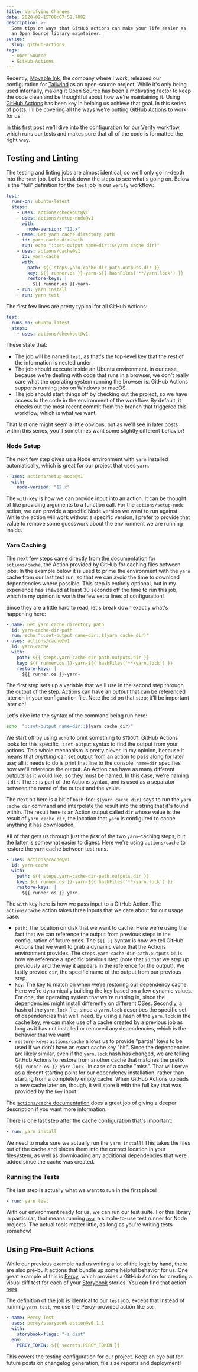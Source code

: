 ```yaml
---
title: Verifying Changes
date: 2020-02-15T08:07:52.708Z
description: >-
  Some tips on ways that GitHub actions can make your life easier as
  an Open Source library maintainer.
series:
  slug: github-actions
tags:
  - Open Source
  - GitHub Actions
---
```


Recently, [Movable Ink](https://movableink.com/), the company where I work, released our configuration for [Tailwind](https://tailwindcss.com/) as an open-source project. While it's only being used internally, making it Open Source has been a motivating factor to keep the code clean and be thoughtful about how we're maintaining it. Using [GitHub Actions](https://help.github.com/en/actions/getting-started-with-github-actions/about-github-actions) has been key in helping us achieve that goal. In this series of posts, I'll be covering all the ways we're putting GitHub Actions to work for us.

In this first post we'll dive into the configuration for our [Verify](https://github.com/movableink/tailwind-config/blob/612bb35be17c4b4c82ee782502d0d8be716326fc/.github/workflows/verify.yml) workflow, which runs our tests and makes sure that all of the code is formatted the right way.

## Testing and Linting

The testing and linting jobs are almost identical, so we'll only go in-depth into the `test` job. Let's break down the steps to see what's going on. Below is the "full" definition for the `test` job in our `verify` workflow:

```yaml
test:
  runs-on: ubuntu-latest
  steps:
    - uses: actions/checkout@v1
    - uses: actions/setup-node@v1
      with:
        node-version: "12.x"
    - name: Get yarn cache directory path
      id: yarn-cache-dir-path
      run: echo "::set-output name=dir::$(yarn cache dir)"
    - uses: actions/cache@v1
      id: yarn-cache
      with:
        path: ${{ steps.yarn-cache-dir-path.outputs.dir }}
        key: ${{ runner.os }}-yarn-${{ hashFiles('**/yarn.lock') }}
        restore-keys: |
          ${{ runner.os }}-yarn-
    - run: yarn install
    - run: yarn test
```

The first few lines are pretty typical for all GitHub Actions:

```yaml
test:
  runs-on: ubuntu-latest
  steps:
    - uses: actions/checkout@v1
```

These state that:

- The job will be named `test`, as that's the top-level key that the rest of the information is nested under
- The job should execute inside an Ubuntu environment. In our case, because we're dealing with code that runs in a browser, we don't really care what the operating system running the browser is. GitHub Actions supports running jobs on Windows or macOS.
- The job should start things off by checking out the project, so we have access to the code in the environment of the workflow. By default, it checks out the most recent commit from the branch that triggered this workflow, which is what we want.

That last one might seem a little obvious, but as we'll see in later posts within this series, you'll sometimes want some slightly different behavior!

### Node Setup

The next few step gives us a Node environment with `yarn` installed automatically, which is great for our project that uses `yarn`.

```yaml
- uses: actions/setup-node@v1
  with:
    node-version: "12.x"
```

The `with` key is how we can provide input into an action. It can be thought of like providing arguments to a function call. For the `actions/setup-node` action, we can provide a specific Node version we want to run against. While the action will work without a specific version, I prefer to provide that value to remove some guesswork about the environment we are running inside.

### Yarn Caching

The next few steps came directly from the documentation for `actions/cache`, the Action provided by GitHub for caching files between jobs. In the example below it is used to prime the environment with the `yarn` cache from our last test run, so that we can avoid the time to download dependencies where possible. This step is entirely optional, but in my experience has shaved at least 30 seconds off the time to run this job, which in my opinion is worth the few extra lines of configuration!

Since they are a little hard to read, let's break down exactly what's happening here:

```yaml
- name: Get yarn cache directory path
  id: yarn-cache-dir-path
  run: echo "::set-output name=dir::$(yarn cache dir)"
- uses: actions/cache@v1
  id: yarn-cache
  with:
    path: ${{ steps.yarn-cache-dir-path.outputs.dir }}
    key: ${{ runner.os }}-yarn-${{ hashFiles('**/yarn.lock') }}
    restore-keys: |
      ${{ runner.os }}-yarn-
```

The first step sets up a variable that we'll use in the second step through the output of the step. Actions can have an _output_ that can be referenced later on in your configuration file. Note the `id` on that step; it'll be important later on!

Let's dive into the syntax of the command being run here:

```bash
echo  "::set-output name=dir::$(yarn cache dir)"
```

We start off by using `echo` to print something to `STDOUT`. GitHub Actions looks for this specific `::set-output` syntax to find the output from your actions. This whole mechanism is pretty clever, in my opinion, because it means that _anything_ can set output from an action to pass along for later use; all it needs to do is print that line to the console.
`name=dir` specifies how we'll reference the output. An Action can have as many different outputs as it would like, so they must be named. In this case, we're naming it `dir`. The `::` is part of the Actions syntax, and is used as a separator between the name of the output and the value.

The next bit here is a bit of `bash`-foo: `$(yarn cache dir)` says to run the `yarn cache dir` command and interpolate the result into the string that it's found within. The result here is an Action output called `dir` whose value is the result of `yarn cache dir`, the location that `yarn` is configured to cache anything it has downloaded.

All of that gets us through just the _first_ of the two `yarn`-caching steps, but the latter is somewhat easier to digest. Here we're using `actions/cache` to restore the `yarn` cache between test runs.

```yaml
- uses: actions/cache@v1
  id: yarn-cache
  with:
    path: ${{ steps.yarn-cache-dir-path.outputs.dir }}
    key: ${{ runner.os }}-yarn-${{ hashFiles('**/yarn.lock') }}
    restore-keys: |
      ${{ runner.os }}-yarn-
```

The `with` key here is how we pass input to a GitHub Action. The `actions/cache` action takes three inputs that we care about for our usage case.

- `path`: The location on disk that we want to cache. Here we're using the fact that we can reference the output from previous steps in the configuration of future ones. The `${{ }}` syntax is how we tell GitHub Actions that we want to grab a dynamic value that the Actions environment provides. The `steps.yarn-cache-dir-path.outputs` bit is how we reference a specific previous step (note that `id` that we step up previously and the way it appears in the reference for the output). We lastly provide `dir`, the specific name of the output from our previous step.
- `key`: The key to match on when we're restoring our dependency cache. Here we're dynamically building the key based on a few dynamic values. For one, the operating system that we're running in, since the dependencies might install differently on different OSes. Secondly, a hash of the `yarn.lock` file, since a `yarn.lock` describes the specific set of dependencies that we'll need. By using a hash of the `yarn.lock` in the cache key, we can make use of a cache created by a previous job as long as it has not installed or removed any dependencies, which is the behavior that we want!
- `restore-keys`: `actions/cache` allows us to provide "partial" keys to be used if we don't have an exact cache key "hit". Since the dependencies are likely similar, even if the `yarn.lock` hash has changed, we are telling GitHub Actions to restore from another cache that matches the prefix `${{ runner.os }}-yarn.lock-` in case of a cache "miss". That will serve as a decent starting point for our dependency installation, rather than starting from a completely empty cache. When GitHub Actions uploads a new cache later on, though, it will store it with the full key that was provided by the `key` input.

The [`actions/cache` documentation](https://help.github.com/en/actions/configuring-and-managing-workflows/caching-dependencies-to-speed-up-workflows) does a great job of giving a deeper description if you want more information.

There is one last step after the cache configuration that's important:

```yaml
- run: yarn install
```

We need to make sure we actually run the `yarn install`! This takes the files out of the cache and places them into the correct location in your filesystem, as well as downloading any additional dependencies that were added since the cache was created.

### Running the Tests

The last step is actually what we want to run in the first place!

```yaml
- run: yarn test
```

With our environment ready for us, we can run our test suite. For this library in particular, that means running [`ava`](https://github.com/avajs/ava), a simple-to-use test runner for Node projects. The actual tools matter little, as long as you're writing tests somehow!

## Using Pre-Built Actions

While our previous example had us writing a lot of the logic by hand, there are also pre-built actions that bundle up some helpful behavior for us. One great example of this is [Percy](https://percy.io/), which provides a GitHub Action for creating a visual diff test for each of your [Storybook](https://storybook.js.org/) stories. You can find that action [here](https://github.com/percy/storybook-action).

The definition of the job is identical to our `test` job, except that instead of running `yarn test`, we use the Percy-provided action like so:

```yaml
- name: Percy Test
  uses: percy/storybook-action@v0.1.1
  with:
    storybook-flags: "-s dist"
  env:
    PERCY_TOKEN: ${{ secrets.PERCY_TOKEN }}
```

This covers the testing configuration for our project. Keep an eye out for future posts on changelog generation, file size reports and deployment!
